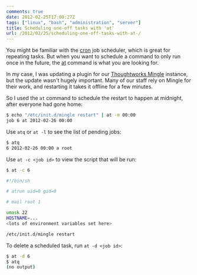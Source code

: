 ```yaml
---
comments: true
date: 2012-02-25T17:00:27Z
tags: ["linux", "bash", "administration", "server"]
title: Scheduling one-off tasks with 'at'
url: /2012/02/25/scheduling-one-off-tasks-with-at-/
---
```


You might be familiar with the [cron](https://en.wikipedia.org/wiki/Cron) job scheduler,
which is great for repeating tasks.
But when you want to schedule a command to only run once in the future,
the [at](https://linux.die.net/man/1/at) command is what you are looking for.

In my case, I was updating a plugin for our
[Thoughtworks Mingle](https://www.thoughtworks-studios.com/mingle-agile-project-management) instance,
but the update wasn't hugely important. Many of our staff rely on Mingle for their work,
and restarting it takes it offline for a few minutes.

So I used the `at` command to schedule the restart to happen at midnight, after everyone had gone home:

```bash
$ echo "/etc/init.d/mingle restart" | at -m 00:00
job 6 at 2012-02-26 00:00
```

Use `atq` or `at -l` to see the list of pending jobs:

```bash
$ atq
6 2012-02-26 00:00 a root
```

Use `at -c <job id>` to view the script that will be run:

```bash
$ at -c 6

#!/bin/sh

# atrun uid=0 gid=0

# mail root 1

umask 22
HOSTNAME=...
<lots of environment variables set here>

/etc/init.d/mingle restart
```

To delete a scheduled task, run `at -d <job id>`:

```bash
$ at -d 6
$ atq
(no output)
```

```

```
